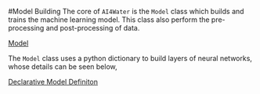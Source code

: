 #Model Building
The core of `AI4Water` is the `Model` class which builds and trains the machine learning model. This class also perform the pre-processing and post-processing of data. 

[Model](model.md)


The `Model` class uses a python dictionary to build layers of neural networks, whose details can be seen below,


[Declarative Model Definiton](build_dl_models.md)